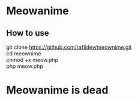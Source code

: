 # Meowanime

## How to use

git clone https://github.com/raflidev/meownime.git <br>
cd meownime <br>
chmod +x meow.php <br>
php meow.php 

# Meowanime is dead
